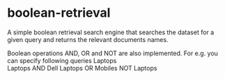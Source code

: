 # boolean-retrieval

A simple boolean retrieval search engine that searches the dataset for a given query and returns the relevant documents names.

Boolean operations AND, OR and NOT are also implemented. 
For e.g. you can specify following queries 
Laptops  
Laptops AND Dell
Laptops OR Mobiles
NOT Laptops
